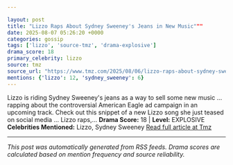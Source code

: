 ```yaml
---

layout: post
title: "Lizzo Raps About Sydney Sweeney's Jeans in New Music"""
date: 2025-08-07 05:26:20 +0000
categories: gossip
tags: ['lizzo', 'source-tmz', 'drama-explosive']
drama_score: 18
primary_celebrity: lizzo
source: tmz
source_url: "https://www.tmz.com/2025/08/06/lizzo-raps-about-sydney-sweeney-jeans-new-song/"""
mentions: {'lizzo': 12, 'sydney_sweeney': 6}
---
```


Lizzo is riding Sydney Sweeney's jeans as a way to sell some new music ... rapping about the controversial American Eagle ad campaign in an upcoming track. Check out this snippet of a new Lizzo song she just teased on social media ... Lizzo raps,… **Drama Score:** 18 | **Level:** EXPLOSIVE **Celebrities Mentioned:** Lizzo, Sydney Sweeney [Read full article at Tmz](https://www.tmz.com/2025/08/06/lizzo-raps-about-sydney-sweeney-jeans-new-song/)

---

*This post was automatically generated from RSS feeds. Drama scores are calculated based on mention frequency and source reliability.*